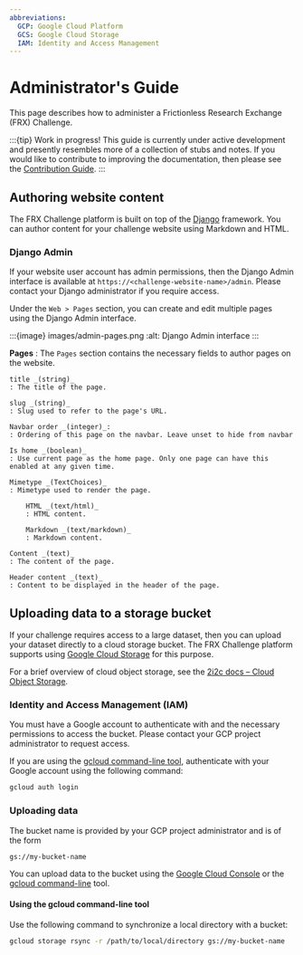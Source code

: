 ```yaml
---
abbreviations:
  GCP: Google Cloud Platform
  GCS: Google Cloud Storage
  IAM: Identity and Access Management
---
```


# Administrator's Guide

This page describes how to administer a Frictionless Research Exchange (FRX) Challenge.

:::{tip} Work in progress!
This guide is currently under active development and presently resembles more of a collection of stubs and notes. If you would like to contribute to improving the documentation, then please see the [Contribution Guide](CONTRIBUTING.md).
:::

## Authoring website content

The FRX Challenge platform is built on top of the [Django](https://djangoproject.com/) framework. You can author content for your challenge website using Markdown and HTML.

### Django Admin

If your website user account has admin permissions, then the Django Admin interface is available at `https://<challenge-website-name>/admin`. Please contact your Django administrator if you require access.

Under the `Web > Pages` section, you can create and edit multiple pages using the Django Admin interface.

:::{image} images/admin-pages.png
:alt: Django Admin interface
:::

**Pages**
: The `Pages` section contains the necessary fields to author pages on the website.

    title _(string)_
    : The title of the page.

    slug _(string)_
    : Slug used to refer to the page's URL.

    Navbar order _(integer)_:
    : Ordering of this page on the navbar. Leave unset to hide from navbar

    Is home _(boolean)_
    : Use current page as the home page. Only one page can have this enabled at any given time.

    Mimetype _(TextChoices)_
    : Mimetype used to render the page.

        HTML _(text/html)_
        : HTML content.

        Markdown _(text/markdown)_
        : Markdown content.

    Content _(text)_
    : The content of the page.

    Header content _(text)_
    : Content to be displayed in the header of the page.

## Uploading data to a storage bucket

If your challenge requires access to a large dataset, then you can upload your dataset directly to a cloud storage bucket. The FRX Challenge platform supports using [Google Cloud Storage](https://cloud.google.com/storage/docs) for this purpose.

For a brief overview of cloud object storage, see the [2i2c docs – Cloud Object Storage](https://docs.2i2c.org/user/topics/data/object-storage/).

### Identity and Access Management (IAM)

You must have a Google account to authenticate with and the necessary permissions to access the bucket. Please contact your GCP project administrator to request access.

If you are using the [gcloud command-line tool](https://cloud.google.com/sdk/gcloud), authenticate with your Google account using the following command:

```bash
gcloud auth login
```

### Uploading data

The bucket name is provided by your GCP project administrator and is of the form

```bash
gs://my-bucket-name
```

You can upload data to the bucket using the [Google Cloud Console](https://console.cloud.google.com/storage/browser) or the [gcloud command-line](https://cloud.google.com/storage/docs/discover-object-storage-gcloud#upload_an_object_into_your_bucket) tool.

#### Using the gcloud command-line tool

Use the following command to synchronize a local directory with a bucket:

```bash
gcloud storage rsync -r /path/to/local/directory gs://my-bucket-name
```

